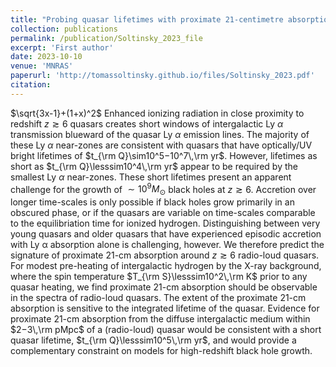 ```yaml
---
title: "Probing quasar lifetimes with proximate 21-centimetre absorption in the diffuse intergalactic medium at redshifts z ≥ 6"
collection: publications
permalink: /publication/Soltinsky_2023_file
excerpt: 'First author'
date: 2023-10-10
venue: 'MNRAS'
paperurl: 'http://tomassoltinsky.github.io/files/Soltinsky_2023.pdf'
citation:
---
```


 $`\sqrt{3x-1}+(1+x)^2`$ Enhanced ionizing radiation in close proximity to redshift $`z\gtrsim6`$ quasars creates short windows of intergalactic Ly $\alpha$ transmission blueward of the quasar Ly $\alpha$ emission lines. The majority of these Ly $\alpha$ near-zones are consistent with quasars that have optically/UV bright lifetimes of  $t_{\rm Q}\sim10^5−10^7\,\rm yr$. However, lifetimes as short as $t_{\rm Q}\lesssim10^4\,\rm yr$ appear to be required by the smallest Ly $\alpha$ near-zones. These short lifetimes present an apparent challenge for the growth of $\sim10^9M_{\odot}$ black holes at $z\gtrsim6$. Accretion over longer time-scales is only possible if black holes grow primarily in an obscured phase, or if the quasars are variable on time-scales comparable to the equilibriation time for ionized hydrogen. Distinguishing between very young quasars and older quasars that have experienced episodic accretion with Ly α absorption alone is challenging, however. We therefore predict the signature of proximate 21-cm absorption around $z\gtrsim6$ radio-loud quasars. For modest pre-heating of intergalactic hydrogen by the X-ray background, where the spin temperature  $T_{\rm S}\lesssim10^2\,\rm K$ prior to any quasar heating, we find proximate 21-cm absorption should be observable in the spectra of radio-loud quasars. The extent of the proximate 21-cm absorption is sensitive to the integrated lifetime of the quasar. Evidence for proximate 21-cm absorption from the diffuse intergalactic medium within $2−3\,\rm pMpc$ of a (radio-loud) quasar would be consistent with a short quasar lifetime, $t_{\rm Q}\lesssim10^5\,\rm yr$, and would provide a complementary constraint on models for high-redshift black hole growth.
